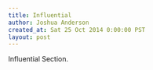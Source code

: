```yaml
---
title: Influential
author: Joshua Anderson
created_at: Sat 25 Oct 2014 0:00:00 PST
layout: post
---
```


Influential Section.

